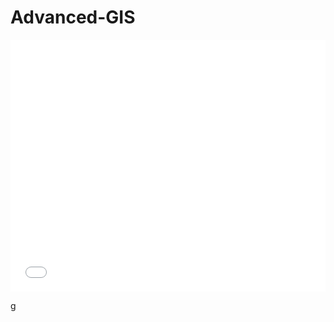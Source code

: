 # Advanced-GIS
<style>.embed-container {position: relative; padding-bottom: 80%; height: 0; max-width: 100%;} .embed-container iframe, .embed-container object, .embed-container iframe{position: absolute; top: 0; left: 0; width: 100%; height: 100%;} small{position: absolute; z-index: 40; bottom: 0; margin-bottom: -15px;}</style><div class="embed-container"><iframe width="500" height="400" frameborder="0" scrolling="no" marginheight="0" marginwidth="0" title="Kraken Visit PGH" src="//carnegiemellon.maps.arcgis.com/apps/Embed/index.html?webmap=595920584fff4b72946c15b76058f013&extent=-80.2509,40.3266,-79.7438,40.5503&zoom=true&previewImage=false&scale=true&search=true&searchextent=true&disable_scroll=true&theme=light"></iframe></div>
g

